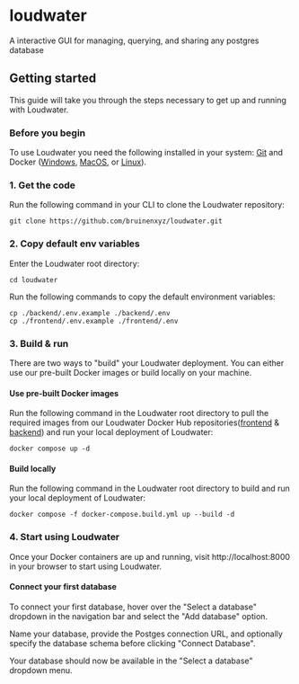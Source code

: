 # loudwater

A interactive GUI for managing, querying, and sharing any postgres database

## Getting started

This guide will take you through the steps necessary to get up and running with Loudwater.

### Before you begin

To use Loudwater you need the following installed in your system: [Git](https://git-scm.com/downloads) and Docker ([Windows](https://docs.docker.com/desktop/install/windows-install/), [MacOS](https://docs.docker.com/desktop/install/mac-install/), or [Linux](https://docs.docker.com/desktop/install/linux-install/)).

### 1. Get the code

Run the following command in your CLI to clone the Loudwater repository:

```
git clone https://github.com/bruinenxyz/loudwater.git
```

### 2. Copy default env variables

Enter the Loudwater root directory:

```
cd loudwater
```

Run the following commands to copy the default environment variables:

```
cp ./backend/.env.example ./backend/.env
cp ./frontend/.env.example ./frontend/.env
```

### 3. Build & run

There are two ways to "build" your Loudwater deployment. You can either use our pre-built Docker images or build locally on your machine.

#### Use pre-built Docker images

Run the following command in the Loudwater root directory to pull the required images from our Loudwater Docker Hub repositories([frontend](https://hub.docker.com/repository/docker/bruinenco/loudwater-frontend/general) & [backend](https://hub.docker.com/repository/docker/bruinenco/loudwater-backend/general)) and run your local deployment of Loudwater:

```
docker compose up -d
```

#### Build locally

Run the following command in the Loudwater root directory to build and run your local deployment of Loudwater:

```
docker compose -f docker-compose.build.yml up --build -d
```

### 4. Start using Loudwater

Once your Docker containers are up and running, visit http://localhost:8000 in your browser to start using Loudwater.

#### Connect your first database

To connect your first database, hover over the "Select a database" dropdown in the navigation bar and select the "Add database" option.

Name your database, provide the Postges connection URL, and optionally specify the database schema before clicking "Connect Database".

Your database should now be available in the "Select a database" dropdown menu.
